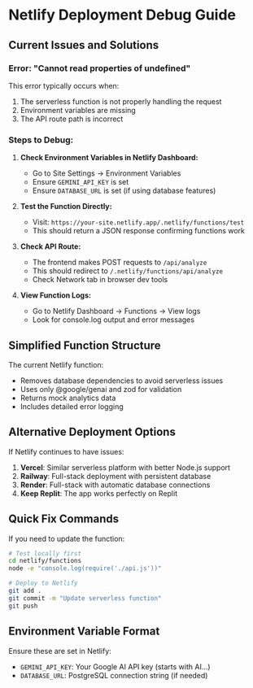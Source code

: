 # Netlify Deployment Debug Guide

## Current Issues and Solutions

### Error: "Cannot read properties of undefined"

This error typically occurs when:
1. The serverless function is not properly handling the request
2. Environment variables are missing
3. The API route path is incorrect

### Steps to Debug:

1. **Check Environment Variables in Netlify Dashboard:**
   - Go to Site Settings → Environment Variables
   - Ensure `GEMINI_API_KEY` is set
   - Ensure `DATABASE_URL` is set (if using database features)

2. **Test the Function Directly:**
   - Visit: `https://your-site.netlify.app/.netlify/functions/test`
   - This should return a JSON response confirming functions work

3. **Check API Route:**
   - The frontend makes POST requests to `/api/analyze`
   - This should redirect to `/.netlify/functions/api/analyze`
   - Check Network tab in browser dev tools

4. **View Function Logs:**
   - Go to Netlify Dashboard → Functions → View logs
   - Look for console.log output and error messages

## Simplified Function Structure

The current Netlify function:
- Removes database dependencies to avoid serverless issues
- Uses only @google/genai and zod for validation
- Returns mock analytics data
- Includes detailed error logging

## Alternative Deployment Options

If Netlify continues to have issues:

1. **Vercel**: Similar serverless platform with better Node.js support
2. **Railway**: Full-stack deployment with persistent database
3. **Render**: Full-stack with automatic database connections
4. **Keep Replit**: The app works perfectly on Replit

## Quick Fix Commands

If you need to update the function:
```bash
# Test locally first
cd netlify/functions
node -e "console.log(require('./api.js'))"

# Deploy to Netlify
git add .
git commit -m "Update serverless function"
git push
```

## Environment Variable Format

Ensure these are set in Netlify:
- `GEMINI_API_KEY`: Your Google AI API key (starts with AI...)
- `DATABASE_URL`: PostgreSQL connection string (if needed)